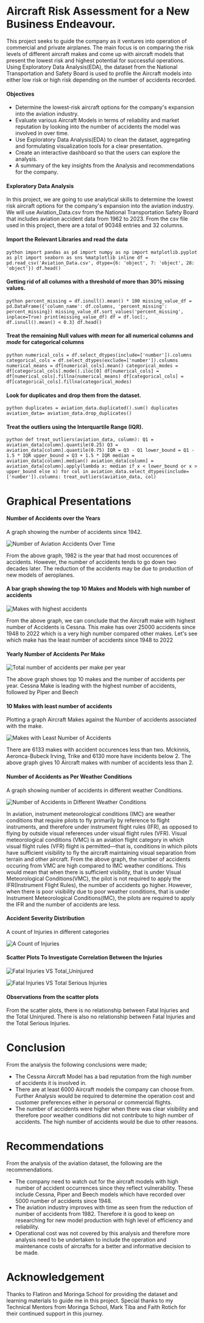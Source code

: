 # Aircraft Risk Assessment for a New Business Endeavour.

This project seeks to guide the company as it ventures into operation of commercial and private airplanes. The main focus is on comparing the risk levels of different aircraft makes and come up with aircraft models that present the lowest risk and highest potential for successful operations.
Using Exploratory Data Analysis(EDA), the dataset from the National Transportation and Safety Board is used to profile the Aircraft models into either low risk or high risk depending on the number of accidents recorded.

#### Objectives

* Determine the lowest-risk aircraft options for the company's expansion into the aviation industry.
* Evaluate various Aircraft Models in terms of reliability and market reputation by looking into the number of accidents the model was involved in over time.
* Use Exploratory Data Analysis(EDA) to clean the dataset, aggregating and formulating visualization tools for a clear presentation.
* Create an interactive dashboard so that the users can explore the analysis.
* A summary of the key insights from the Analysis and recommendations for the company.

#### Exploratory Data Analysis

In this project, we are going to use analytical skills to determine the lowest risk aircraft options for the company's expansion into the aviation industry. We will use Aviation_Data.csv from the National Transportation Safety Board that includes aviation accident data from 1962 to 2023.
From the csv file used in this project, there are a total of  90348 entries and 32  columns.

#### Import the Relevant Libraries and read the data

`python
import pandas as pd
import numpy as np
import matplotlib.pyplot as plt
import seaborn as sns
%matplotlib inline
df = pd.read_csv('Aviation_Data.csv', dtype={6: 'object', 7: 'object', 28: 'object'})
df.head()
`
#### Getting rid of all columns with a threshold of more than 30% missing values.

`python
percent_missing = df.isnull().mean() * 100
missing_value_df = pd.DataFrame({'column_name': df.columns, 'percent_missing': percent_missing})
missing_value_df.sort_values('percent_missing', inplace=True)
print(missing_value_df)
df = df.loc[:, df.isnull().mean() < 0.3]
df.head()
`
#### Treat the remaining Null values with *mean* for all numerical columns and *mode* for categorical columns

`python
numerical_cols = df.select_dtypes(include=['number']).columns
categorical_cols = df.select_dtypes(exclude=['number']).columns
numerical_means = df[numerical_cols].mean()
categorical_modes = df[categorical_cols].mode().iloc[0]
df[numerical_cols] = df[numerical_cols].fillna(numerical_means)
df[categorical_cols] = df[categorical_cols].fillna(categorical_modes)
`
#### Look for duplicates and drop them from the dataset.

`python
duplicates = aviation_data.duplicated().sum()
duplicates
aviation_data= aviation_data.drop_duplicates()
`
#### Treat the outliers using the Interquartile Range (IQR).

`python
def treat_outliers(aviation_data, column):
    Q1 = aviation_data[column].quantile(0.25)
    Q3 = aviation_data[column].quantile(0.75)
    IQR = Q3 - Q1
    lower_bound = Q1 - 1.5 * IQR
    upper_bound = Q3 + 1.5 * IQR
    median = aviation_data[column].median()
    aviation_data[column] = aviation_data[column].apply(lambda x: median if x < lower_bound or x > upper_bound else x)
for col in aviation_data.select_dtypes(include=['number']).columns:
    treat_outliers(aviation_data, col)
`

# Graphical Presentations

#### Number of Accidents over the Years

A graph showing the number of accidents since 1942.

![Number of Aviation Accidents Over Time](Number_of_Aviation_Accidents_Over_Time.PNG)

From the above graph, 1982 is the year that had most occurences of accidents. 
However, the number of accidents tends to go down two decades later.
The reduction of the accidents may be due to production of new models of aeroplanes.

#### A bar graph showing the top 10 Makes and Models with high number of accidents

![Makes with highest accidents](Top_10_Aircraft_Models_with_Most_Accidents.png)

From the above graph, we can conclude that the Aircraft make with highest number of Accidents is Cessna.
This make has over 25000 accidents since 1948 to 2022 which is a very high number compared other makes.
Let's see which make has the least number of accidents since 1948 to 2022

#### Yearly Number of Accidents Per Make

![Total number of accidents per make per year](Accidents_per_Aircraft_Make_by_Year.png)

The above graph shows top 10 makes and the number of accidents per year.
Cessna Make is leading with the highest number of accidents, followed by Piper and Beech

#### 10 Makes with least number of accidents

Plotting a graph Aircraft Makes against the Number of accidents associated with the make.

![Makes with Least Number of Accidents](Makes_with_least_accidents.png)

There are 6133 makes with accident occurences less than two. 
Mckinnis, Aeronca-Bubeck Irving, Trike and 6130 more have incidents below 2.
The above graph gives 10 Aircraft makes with number of accidents less than 2.

#### Number of Accidents as Per Weather Conditions

A graph showing number of accidents in different weather Conditions.

![Number of Accidents in Different Weather Conditions](accidents_by_weather.png)

In aviation, instrument meteorological conditions (IMC) are weather conditions that require pilots to fly primarily by reference to flight instruments, and therefore under instrument flight rules (IFR), as opposed to flying by outside visual references under visual flight rules (VFR). Visual meteorological conditions (VMC) is an aviation flight category in which visual flight rules (VFR) flight is permitted—that is, conditions in which pilots have sufficient visibility to fly the aircraft maintaining visual separation from terrain and other aircraft. From the above graph, the number of accidents occuring from VMC are high compared to IMC weather conditions. This would mean that when there is sufficient visibility, that is under Visual Meteorological Conditions(VMC), the pilot is not required to apply the IFR(Instrument Flight Rules), the number of accidents go higher. However, when there is poor visibility due to poor weather conditions, that is under Instrument Meteorological Conditions(IMC), the pilots are required to apply the IFR and the number of accidents are less.

#### Accident Severity Distribution

A count of Injuries in different categories

![A Count of Injuries](accidents_severity_distribution.png)

#### Scatter Plots To Investigate Correlation Between the Injuries

![Fatal Injuries VS Total_Uninjured](scatter_plot_of_fatal_injuries_vs_total_uninjured.png)

![Fatal Injuries VS Total Serious Injuries](scatter_plot_of_fatal_injuries_vs_total_serious.png)

#### Observations from the scatter plots

From the scatter plots, there is no relationship between Fatal Injuries and the Total Uninjured. There is also no relationship between Fatal Injuries and the Total Serious Injuries.

# Conclusion

From the analysis the following conclusions were made;

* The Cessna Aircraft Model has a bad reputation from the high number of accidents it is involved in.
* There are at least 6000 Aircraft models the company can choose from. Further Analysis would be required to determine the operation cost and customer preferences either in personal or commercial flights.
* The number of accidents were higher when there was clear visibility and therefore poor weather conditions did not contribute to high number of accidents. The high number of accidents would be due to other reasons.

# Recommendations

From the analysis of the aviation dataset, the following are the recommendations.

* The company need to watch out for the aircraft models with high number of accident occurrences since they reflect vulnerability. These include Cessna, Piper and Beech models which have recorded over 5000 number of accidents since 1948.
* The aviation industry improves with time as seen from the reduction of number of accidents from 1982. Therefore it is good to keep on researching for new model production with high level of efficiency and reliability.
* Operational cost was not covered by this analysis and therefore more analysis need to be undertaken to include the operation and maintenance costs of aircrafts for a better and informative decision to be made.

# Acknowledgement

Thanks to Flatiron and Moringa School for providing the dataset and learning materials to guide me in this project.
Special thanks to my Technical Mentors from Moringa School, Mark Tiba and Faith Rotich for their continued support in this journey.